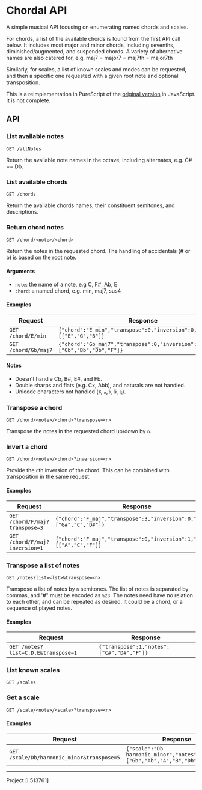 # Chordal API

A simple musical API focusing on enumerating named chords and scales. 

For chords, a list of the available chords is found from the first API call below. 
It includes most major and minor chords, including sevenths, diminished/augmented, and suspended chords. 
A variety of alternative names are also catered for, e.g. maj7 = major7 = maj7th = major7th

Similarly, for scales, a list of known scales and modes can be requested, and then a
specific one requested with a given root note and optional transposition.

This is a reimplementation in PureScript of the [original version](https://github.com/alphajuliet/chordal/) in JavaScript. 
It is not complete.

## API 

### List available notes

`GET /allNotes`

Return the available note names in the octave, including alternates, e.g. C# == Db.

### List available chords

`GET /chords` 

Return the available chords names, their constituent semitones, and descriptions.

### Return chord notes

`GET /chord/<note>/<chord>`

Return the notes in the requested chord. The handling of accidentals (# or b) is
based on the root note.


#### Arguments

* `note`: the name of a note, e.g C, F#, Ab, E
* `chord`: a named chord, e.g. min, maj7, sus4

#### Examples

| Request | Response |
| ------- | -------- |
|`GET /chord/E/min` | `{"chord":"E_min","transpose":0,"inversion":0,"notes":[["E","G","B"]}`|
|`GET /chord/Gb/maj7` | `{"chord":"Gb_maj7","transpose":0,"inversion":0,"notes":["Gb","Bb","Db","F"]}`|

#### Notes

* Doesn't handle Cb, B#, E#, and Fb.
* Double sharps and flats (e.g. Cx, Abb), and naturals are not handled.
* Unicode characters not handled (♯, 𝄪, ♭, 𝄫, ♮).

### Transpose a chord

`GET /chord/<note>/<chord>?transpose=<n>`

Transpose the notes in the requested chord up/down by `n`.

### Invert a chord

`GET /chord/<note>/<chord>?inversion=<n>`

Provide the `n`th inversion of the chord. This can be combined with
transposition in the same request.

#### Examples

| Request | Response |
| ------- | -------- |
|`GET /chord/F/maj?transpose=3` | `{"chord":"F_maj","transpose":3,"inversion":0,"notes":["G#","C","D#"]}`|
|`GET /chord/F/maj?inversion=1` | `{"chord":"F_maj","transpose":0,"inversion":1,"notes":[["A","C","F"]}`|

### Transpose a list of notes

`GET /notes?list=<lst>&transpose=<n>`

Transpose a list of notes by `n` semitones. The list of notes is separated by
commas, and '#" must be encoded as `%23`. The notes need have no relation to
each other, and can be repeated as desired. It could be a chord, or a sequence
of played notes.

#### Examples


| Request | Response |
| ------- | -------- |
|`GET /notes?list=C,D,E&transpose=1` | `{"transpose":1,"notes":["C#","D#","F"]}`|

### List known scales

`GET /scales`

### Get a scale

`GET /scale/<note>/<scale>?transpose=<n>`

#### Examples

| Request | Response |
| ------- | -------- |
|`GET /scale/Db/harmonic_minor&transpose=5` | `{"scale":"Db harmonic_minor","notes":["Gb","Ab","A","B","Db","D","F"]}`|

----

Project [i:513761]
